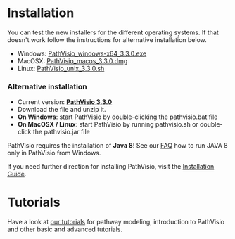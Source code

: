 # Installation

You can test the new installers for the different operating systems. If that doesn't work follow the instructions for alternative installation below.

* Windows: [PathVisio_windows-x64_3.3.0.exe](https://github.com/PathVisio/pathvisio/releases/download/v3.3.0/PathVisio_windows-x64_3.3.0.exe)
* MacOSX: [PathVisio_macos_3.3.0.dmg](https://github.com/PathVisio/pathvisio/releases/download/v3.3.0/PathVisio_macos_3.3.0.dmg)
* Linux: [PathVisio_unix_3.3.0.sh](https://github.com/PathVisio/pathvisio/releases/download/v3.3.0/PathVisio_unix_3.3.0.sh)


### Alternative installation

* Current version: **[PathVisio 3.3.0](https://github.com/PathVisio/pathvisio/releases/download/v3.3.0/pathvisio_bin-3.3.0.zip)**
* Download the file and unzip it.
* **On Windows**: start PathVisio by double-clicking the pathvisio.bat file
* **On MacOSX / Linux**: start PathVisio by running pathvisio.sh or double-click the pathvisio.jar file

PathVisio requires the installation of **Java 8**! See our [FAQ](faq.md) how to run JAVA 8 only in PathVisio from Windows.

If you need further direction for installing PathVisio, visit the [Installation Guide](tutorials/installation_guide.md).

# Tutorials

Have a look at [our tutorials](tutorials.md) for pathway modeling, introduction to PathVisio and other basic and advanced tutorials.

